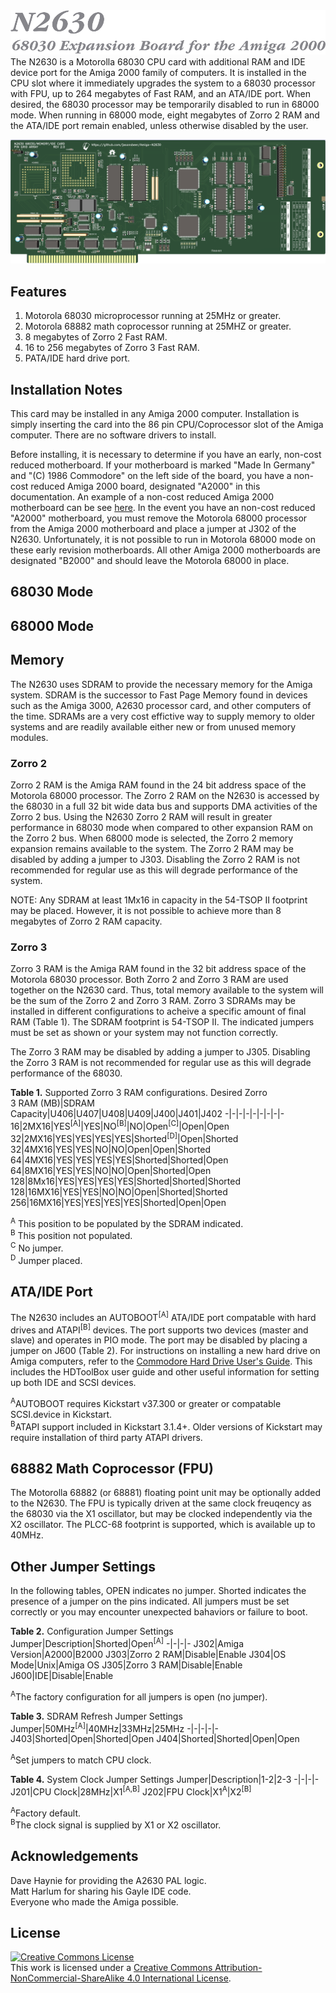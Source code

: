 <img src="/Images/n2630exp-small.png">  
The N2630 is a Motorolla 68030 CPU card with additional RAM and IDE device port for the Amiga 2000 family of computers. It is installed in the CPU slot where it immediately upgrades the system to a 68030 processor with FPU, up to 264 megabytes of Fast RAM, and an ATA/IDE port. When desired, the 68030 processor may be temporarily disabled to run in 68000 mode. When running in 68000 mode, eight megabytes of Zorro 2 RAM and the ATA/IDE port remain enabled, unless otherwise disabled by the user.

<p align="center"><img src="/Images/2630rev2-small.png" width="750"></p>

## Features
1. Motorola 68030 microprocessor running at 25MHz or greater.
2. Motorola 68882 math coprocessor running at 25MHZ or greater.
3. 8 megabytes of Zorro 2 Fast RAM.
4. 16 to 256 megabytes of Zorro 3 Fast RAM.
5. PATA/IDE hard drive port.

## Installation Notes
This card may be installed in any Amiga 2000 computer. Installation is simply inserting the card into the 86 pin CPU/Coprocessor slot of the Amiga computer. There are no software drivers to install.  

Before installing, it is necessary to determine if you have an early, non-cost reduced motherboard. If your motherboard is marked "Made In Germany" and "(C) 1986 Commodore" on the left side of the board, you have a non-cost reduced Amiga 2000 board, designated "A2000" in this documentation. An example of a non-cost reduced Amiga 2000 motherboard can be see [here](http://amiga.resource.cx/photos/a2000,1). In the event you have an non-cost reduced "A2000" motherboard, you must remove the Motorola 68000 processor from the Amiga 2000 motherboard and place a jumper at J302 of the N2630. Unfortunately, it is not possible to run in Motorola 68000 mode on these early revision motherboards. All other Amiga 2000 motherboards are designated "B2000" and should leave the Motorola 68000 in place.

## 68030 Mode

## 68000 Mode

## Memory
The N2630 uses SDRAM to provide the necessary memory for the Amiga system. SDRAM is the successor to Fast Page Memory found in devices such as the Amiga 3000, A2630 processor card, and other computers of the time. SDRAMs are a very cost effictive way to supply memory to older systems and are readily available either new or from unused memory modules. 

### Zorro 2
Zorro 2 RAM is the Amiga RAM found in the 24 bit address space of the Motorola 68000 processor. The Zorro 2 RAM on the N2630 is accessed by the 68030 in a full 32 bit wide data bus and supports DMA activities of the Zorro 2 bus. Using the N2630 Zorro 2 RAM will result in greater performance in 68030 mode when compared to other expansion RAM on the Zorro 2 bus. When 68000 mode is selected, the Zorro 2 memory expansion remains available to the system. The Zorro 2 RAM may be disabled by adding a jumper to J303. Disabling the Zorro 2 RAM is not recommended for regular use as this will degrade performance of the system.

NOTE: Any SDRAM at least 1Mx16 in capacity in the 54-TSOP II footprint may be placed. However, it is not possible to achieve more than 8 megabytes of Zorro 2 RAM capacity. 

### Zorro 3
Zorro 3 RAM is the Amiga RAM found in the 32 bit address space of the Motorola 68030 processor. Both Zorro 2 and Zorro 3 RAM are used together on the N2630 card. Thus, total memory available to the system will be the sum of the Zorro 2 and Zorro 3 RAM. Zorro 3 SDRAMs may be installed in different configurations to acheive a specific amount of final RAM (Table 1). The SDRAM footprint is 54-TSOP II. The indicated jumpers must be set as shown or your system may not function correctly.

The Zorro 3 RAM may be disabled by adding a jumper to J305. Disabling the Zorro 3 RAM is not recommended for regular use as this will degrade performance of the 68030.

**Table 1.** Supported Zorro 3 RAM configurations.
Desired Zorro</br>3 RAM (MB)|SDRAM</br>Capacity|U406|U407|U408|U409|J400|J401|J402
-|-|-|-|-|-|-|-|-
16|2MX16|YES<sup>[A]</sup>|YES|NO<sup>[B]</sup>|NO|Open<sup>[C]</sup>|Open|Open
32|2MX16|YES|YES|YES|YES|Shorted<sup>[D]</sup>|Open|Shorted
32|4MX16|YES|YES|NO|NO|Open|Open|Shorted
64|4MX16|YES|YES|YES|YES|Shorted|Shorted|Open
64|8MX16|YES|YES|NO|NO|Open|Shorted|Open
128|8Mx16|YES|YES|YES|YES|Shorted|Shorted|Shorted
128|16MX16|YES|YES|NO|NO|Open|Shorted|Shorted
256|16MX16|YES|YES|YES|YES|Shorted|Open|Open

<sup>A</sup> This position to be populated by the SDRAM indicated.  
<sup>B</sup> This position not populated.  
<sup>C</sup> No jumper.  
<sup>D</sup> Jumper placed.  

## ATA/IDE Port
The N2630 includes an AUTOBOOT<sup>[A]</sup> ATA/IDE port compatable with hard drives and ATAPI<sup>[B]</sup> devices. The port supports two devices (master and slave) and operates in PIO mode. The port may be disabled by placing a jumper on J600 (Table 2). For instructions on installing a new hard drive on Amiga computers, refer to the [Commodore Hard Drive User's Guide](DataSheet/Hard_Drive_Users_Guide.pdf). This includes the HDToolBox user guide and other useful information for setting up both IDE and SCSI devices.

<sup>A</sup>AUTOBOOT requires Kickstart v37.300 or greater or compatable SCSI.device in Kickstart.  
<sup>B</sup>ATAPI support included in Kickstart 3.1.4+. Older versions of Kickstart may require installation of third party ATAPI drivers.  

## 68882 Math Coprocessor (FPU)
The Motorolla 68882 (or 68881) floating point unit may be optionally added to the N2630. The FPU is typically driven at the same clock freuqency as the 68030 via the X1 oscillator, but may be clocked independently via the X2 oscillator. The PLCC-68 footprint is supported, which is available up to 40MHz.

## Other Jumper Settings
In the following tables, OPEN indicates no jumper. Shorted indicates the presence of a jumper on the pins indicated. All jumpers must be set correctly or you may encounter unexpected bahaviors or failure to boot.

**Table 2.** Configuration Jumper Settings
Jumper|Description|Shorted|Open<sup>[A]</sup>
-|-|-|-
J302|Amiga Version|A2000|B2000
J303|Zorro 2 RAM|Disable|Enable
J304|OS Mode|Unix|Amiga OS
J305|Zorro 3 RAM|Disable|Enable
J600|IDE|Disable|Enable

<sup>A</sup>The factory configuration for all jumpers is open (no jumper).  

**Table 3.** SDRAM Refresh Jumper Settings
Jumper|50MHz<sup>[A]</sup>|40MHz|33MHz|25MHz
-|-|-|-|-
J403|Shorted|Open|Shorted|Open
J404|Shorted|Shorted|Open|Open

<sup>A</sup>Set jumpers to match CPU clock.

**Table 4.** System Clock Jumper Settings
Jumper|Description|1-2|2-3
-|-|-|-
J201|CPU Clock|28MHz|X1<sup>[A,B]</sup>
J202|FPU Clock|X1<sup>A</sup>|X2<sup>[B]</sup>

<sup>A</sup>Factory default.  
<sup>B</sup>The clock signal is supplied by X1 or X2 oscillator.

## Acknowledgements
Dave Haynie for providing the A2630 PAL logic.  
Matt Harlum for sharing his Gayle IDE code.  
Everyone who made the Amiga possible.  

## License
<a rel="license" href="http://creativecommons.org/licenses/by-nc-sa/4.0/"><img alt="Creative Commons License" style="border-width:0" src="https://i.creativecommons.org/l/by-nc-sa/4.0/88x31.png" /></a><br />This work is licensed under a <a rel="license" href="http://creativecommons.org/licenses/by-nc-sa/4.0/">Creative Commons Attribution-NonCommercial-ShareAlike 4.0 International License</a>.
